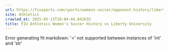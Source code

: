 ```yaml
---
url: https://fiusports.com/sports/womens-soccer/opponent-history/liberty-university/1562
site: Athletics
crawled_at: 2025-05-13T10:04:44.841635
title: FIU Athletics Women's Soccer History vs Liberty University
---
```


Error generating fit markdown: '<' not supported between instances of 'int' and 'str'